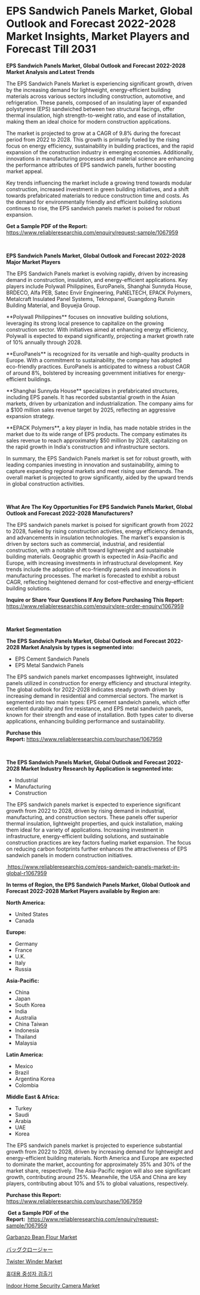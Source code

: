 <p><h1>EPS Sandwich Panels Market, Global Outlook and Forecast 2022-2028 Market Insights, Market Players and Forecast Till 2031</h1></p><p><strong>EPS Sandwich Panels Market, Global Outlook and Forecast 2022-2028 Market Analysis and Latest Trends</strong></p>
<p><p>The EPS Sandwich Panels Market is experiencing significant growth, driven by the increasing demand for lightweight, energy-efficient building materials across various sectors including construction, automotive, and refrigeration. These panels, composed of an insulating layer of expanded polystyrene (EPS) sandwiched between two structural facings, offer thermal insulation, high strength-to-weight ratio, and ease of installation, making them an ideal choice for modern construction applications.</p><p>The market is projected to grow at a CAGR of 9.8% during the forecast period from 2022 to 2028. This growth is primarily fueled by the rising focus on energy efficiency, sustainability in building practices, and the rapid expansion of the construction industry in emerging economies. Additionally, innovations in manufacturing processes and material science are enhancing the performance attributes of EPS sandwich panels, further boosting market appeal.</p><p>Key trends influencing the market include a growing trend towards modular construction, increased investment in green building initiatives, and a shift towards prefabricated materials to reduce construction time and costs. As the demand for environmentally friendly and efficient building solutions continues to rise, the EPS sandwich panels market is poised for robust expansion.</p></p>
<p><strong>Get a Sample PDF of the Report:&nbsp;</strong> <a href="https://www.reliableresearchiq.com/enquiry/request-sample/1067959">https://www.reliableresearchiq.com/enquiry/request-sample/1067959</a></p>
<p>&nbsp;</p>
<p><strong>EPS Sandwich Panels Market, Global Outlook and Forecast 2022-2028 Major Market Players</strong></p>
<p><p>The EPS Sandwich Panels market is evolving rapidly, driven by increasing demand in construction, insulation, and energy-efficient applications. Key players include Polywall Philippines, EuroPanels, Shanghai Sunnyda House, BRDECO, Alfa PEB, Satec Envir Engineering, PaNELTECH, EPACK Polymers, Metalcraft Insulated Panel Systems, Teknopanel, Guangdong Runxin Building Material, and Boyuejia Group.</p><p>**Polywall Philippines** focuses on innovative building solutions, leveraging its strong local presence to capitalize on the growing construction sector. With initiatives aimed at enhancing energy efficiency, Polywall is expected to expand significantly, projecting a market growth rate of 10% annually through 2028.</p><p>**EuroPanels** is recognized for its versatile and high-quality products in Europe. With a commitment to sustainability, the company has adopted eco-friendly practices. EuroPanels is anticipated to witness a robust CAGR of around 8%, bolstered by increasing government initiatives for energy-efficient buildings.</p><p>**Shanghai Sunnyda House** specializes in prefabricated structures, including EPS panels. It has recorded substantial growth in the Asian markets, driven by urbanization and industrialization. The company aims for a $100 million sales revenue target by 2025, reflecting an aggressive expansion strategy.</p><p>**EPACK Polymers**, a key player in India, has made notable strides in the market due to its wide range of EPS products. The company estimates its sales revenue to reach approximately $50 million by 2028, capitalizing on the rapid growth in India's construction and infrastructure sectors.</p><p>In summary, the EPS Sandwich Panels market is set for robust growth, with leading companies investing in innovation and sustainability, aiming to capture expanding regional markets and meet rising user demands. The overall market is projected to grow significantly, aided by the upward trends in global construction activities.</p></p>
<p>&nbsp;</p>
<p><strong>What Are The Key Opportunities For EPS Sandwich Panels Market, Global Outlook and Forecast 2022-2028 Manufacturers?</strong></p>
<p><p>The EPS sandwich panels market is poised for significant growth from 2022 to 2028, fueled by rising construction activities, energy efficiency demands, and advancements in insulation technologies. The market's expansion is driven by sectors such as commercial, industrial, and residential construction, with a notable shift toward lightweight and sustainable building materials. Geographic growth is expected in Asia-Pacific and Europe, with increasing investments in infrastructural development. Key trends include the adoption of eco-friendly panels and innovations in manufacturing processes. The market is forecasted to exhibit a robust CAGR, reflecting heightened demand for cost-effective and energy-efficient building solutions.</p></p>
<p><strong>Inquire or Share Your Questions If Any Before Purchasing This Report:</strong> <a href="https://www.reliableresearchiq.com/enquiry/pre-order-enquiry/1067959">https://www.reliableresearchiq.com/enquiry/pre-order-enquiry/1067959</a></p>
<p>&nbsp;</p>
<p><strong>Market Segmentation</strong></p>
<p><strong>The EPS Sandwich Panels Market, Global Outlook and Forecast 2022-2028 Market Analysis by types is segmented into:</strong></p>
<p><ul><li>EPS Cement Sandwich Panels</li><li>EPS Metal Sandwich Panels</li></ul></p>
<p><p>The EPS sandwich panels market encompasses lightweight, insulated panels utilized in construction for energy efficiency and structural integrity. The global outlook for 2022-2028 indicates steady growth driven by increasing demand in residential and commercial sectors. The market is segmented into two main types: EPS cement sandwich panels, which offer excellent durability and fire resistance, and EPS metal sandwich panels, known for their strength and ease of installation. Both types cater to diverse applications, enhancing building performance and sustainability.</p></p>
<p><strong>Purchase this Report:&nbsp;</strong><a href="https://www.reliableresearchiq.com/purchase/1067959">https://www.reliableresearchiq.com/purchase/1067959</a></p>
<p>&nbsp;</p>
<p><strong>The EPS Sandwich Panels Market, Global Outlook and Forecast 2022-2028 Market Industry Research by Application is segmented into:</strong></p>
<p><ul><li>Industrial</li><li>Manufacturing</li><li>Construction</li></ul></p>
<p><p>The EPS sandwich panels market is expected to experience significant growth from 2022 to 2028, driven by rising demand in industrial, manufacturing, and construction sectors. These panels offer superior thermal insulation, lightweight properties, and quick installation, making them ideal for a variety of applications. Increasing investment in infrastructure, energy-efficient building solutions, and sustainable construction practices are key factors fueling market expansion. The focus on reducing carbon footprints further enhances the attractiveness of EPS sandwich panels in modern construction initiatives.</p></p>
<p><a href="https://www.reliableresearchiq.com/eps-sandwich-panels-market-in-global-r1067959">&nbsp;https://www.reliableresearchiq.com/eps-sandwich-panels-market-in-global-r1067959</a></p>
<p><strong>In terms of Region, the EPS Sandwich Panels Market, Global Outlook and Forecast 2022-2028 Market Players available by Region are:</strong></p>
<p>
    <p> <strong> North America: </strong>
        <ul>
            <li>United States</li>
            <li>Canada</li>
        </ul>
        </p> 
    <p> <strong> Europe: </strong>
        <ul>
            <li>Germany</li>
            <li>France</li>
            <li>U.K.</li>
            <li>Italy</li>
            <li>Russia</li>
        </ul>
        </p> 
    <p> <strong> Asia-Pacific: </strong>
        <ul>
            <li>China</li>
            <li>Japan</li>
            <li>South Korea</li>
            <li>India</li>
            <li>Australia</li>
            <li>China Taiwan</li>
            <li>Indonesia</li>
            <li>Thailand</li>
            <li>Malaysia</li>
        </ul>
        </p> 
    <p> <strong> Latin America: </strong>
        <ul>
            <li>Mexico</li>
            <li>Brazil</li>
            <li>Argentina Korea</li>
            <li>Colombia</li>
        </ul>
        </p> 
    <p> <strong> Middle East & Africa: </strong>
        <ul>
            <li>Turkey</li>
            <li>Saudi</li>
            <li>Arabia</li>
            <li>UAE</li>
            <li>Korea</li>
        </ul>
    </p>
    </p>
<p><p>The EPS sandwich panels market is projected to experience substantial growth from 2022 to 2028, driven by increasing demand for lightweight and energy-efficient building materials. North America and Europe are expected to dominate the market, accounting for approximately 35% and 30% of the market share, respectively. The Asia-Pacific region will also see significant growth, contributing around 25%. Meanwhile, the USA and China are key players, contributing about 10% and 5% to global valuations, respectively.</p></p>
<p><strong>Purchase this Report: </strong><a href="https://www.reliableresearchiq.com/purchase/1067959">https://www.reliableresearchiq.com/purchase/1067959</a></p>
<p>&nbsp;<strong>Get a Sample PDF of the Report:&nbsp;&nbsp;</strong><a href="https://www.reliableresearchiq.com/enquiry/request-sample/1067959">https://www.reliableresearchiq.com/enquiry/request-sample/1067959</a></p>
<p><strong></strong></p>
<p><p><a href="https://medium.com/@barbarakbess8920/navigating-the-global-garbanzo-bean-flour-market-landscape-trends-forecasts-and-impact-analysis-57ae6440fa24">Garbanzo Bean Flour Market</a></p><p><a href="https://medium.com/@mayeuwjvassey/%E3%83%90%E3%83%83%E3%82%B0%E3%82%AF%E3%83%AD%E3%83%BC%E3%82%B6%E3%83%BC%E5%B8%82%E5%A0%B4%E3%81%AB%E9%96%A2%E3%81%99%E3%82%8B%E3%82%B0%E3%83%AD%E3%83%BC%E3%83%90%E3%83%AB%E3%81%AA%E8%A6%96%E7%82%B9-%E3%83%88%E3%83%AC%E3%83%B3%E3%83%89%E3%81%A8%E4%BA%88%E6%B8%AC-2024%E5%B9%B4-2031%E5%B9%B4-7689e381e82e">バッグクロージャー</a></p><p><a href="https://issuu.com/reportprime-2/docs/twister-winder-market-size-2030.ppt_a08fb5f671472e">Twister Winder Market</a></p><p><a href="https://medium.com/@mujgankortalih/%EC%8B%9C%EC%9E%A5-%ED%86%B5%EC%B0%B0%EB%A0%A5-%EA%B8%80%EB%A1%9C%EB%B2%8C-%ED%9C%B4%EB%8C%80%EC%9A%A9-%EC%A4%91%EC%84%B1%EC%9E%90-%ED%83%90%EC%A7%80%EA%B8%B0-%EC%8B%9C%EC%9E%A5-%EC%A0%84%EB%A7%9D-%EB%B0%8F-%ED%98%81%EC%8B%A0-%EB%8F%99%ED%96%A5-2024-2031-12d9d479a9eb">휴대용 중성자 검출기</a></p><p><a href="https://issuu.com/reportprime-2/docs/indoor-home-security-camera-market-_b14b31cb399cee">Indoor Home Security Camera Market</a></p></p>